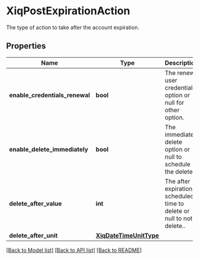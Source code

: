 # XiqPostExpirationAction

The type of action to take after the account expiration.
## Properties
Name | Type | Description | Notes
------------ | ------------- | ------------- | -------------
**enable_credentials_renewal** | **bool** | The renew user credentials option or null for other option. | [optional] 
**enable_delete_immediately** | **bool** | The immediate delete option or null to schedule the delete. | [optional] 
**delete_after_value** | **int** | The after expiration scheduled time to delete or null to not delete.. | [optional] 
**delete_after_unit** | [**XiqDateTimeUnitType**](XiqDateTimeUnitType.md) |  | [optional] 

[[Back to Model list]](../README.md#documentation-for-models) [[Back to API list]](../README.md#documentation-for-api-endpoints) [[Back to README]](../README.md)


